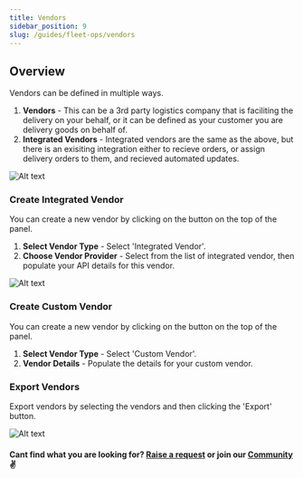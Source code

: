 ```yaml
---
title: Vendors
sidebar_position: 9
slug: /guides/fleet-ops/vendors 
---
```


## Overview

Vendors can be defined in multiple ways. 

1. **Vendors** - This can be a 3rd party logistics company that is faciliting the delivery on your behalf, or it can be defined as your customer you are delivery goods on behalf of. 
2. **Integrated Vendors** - Integrated vendors are the same as the above, but there is an exisiting integration either to recieve orders, or assign delivery orders to them, and recieved automated updates. 

![Alt text](image-36.png)

### Create Integrated Vendor ###

You can create a new vendor by clicking on the button on the top of the panel.

1. **Select Vendor Type** - Select 'Integrated Vendor'.
2. **Choose Vendor Provider** - Select from the list of integrated vendor, then populate your API details for this vendor. 

![Alt text](image-37.png)

### Create Custom Vendor ###

You can create a new vendor by clicking on the button on the top of the panel.

1. **Select Vendor Type** - Select 'Custom Vendor'.
2. **Vendor Details** - Populate the details for your custom vendor. 


### Export Vendors ###

Export vendors by selecting the vendors and then clicking the 'Export' button. 

![Alt text](image-38.png)

#### Cant find what you are looking for? [Raise a request](https://github.com/fleetbase/docs/issues) or join our [Community](https://discord.gg/HnTqQ6zAVn) ✌️ 